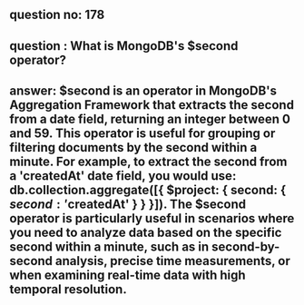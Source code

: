
      
## question no: 178

## question : What is MongoDB's $second operator?

## answer: $second is an operator in MongoDB's Aggregation Framework that extracts the second from a date field, returning an integer between 0 and 59. This operator is useful for grouping or filtering documents by the second within a minute. For example, to extract the second from a 'createdAt' date field, you would use: db.collection.aggregate([{ $project: { second: { $second: '$createdAt' } } }]). The $second operator is particularly useful in scenarios where you need to analyze data based on the specific second within a minute, such as in second-by-second analysis, precise time measurements, or when examining real-time data with high temporal resolution.
      